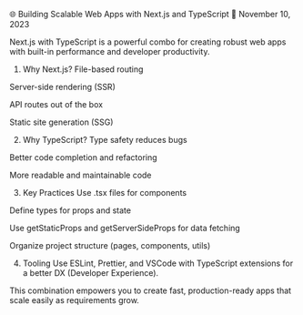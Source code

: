 🌐 Building Scalable Web Apps with Next.js and TypeScript
📅 November 10, 2023

Next.js with TypeScript is a powerful combo for creating robust web apps with built-in performance and developer productivity.

1. Why Next.js?
File-based routing

Server-side rendering (SSR)

API routes out of the box

Static site generation (SSG)

2. Why TypeScript?
Type safety reduces bugs

Better code completion and refactoring

More readable and maintainable code

3. Key Practices
Use .tsx files for components

Define types for props and state

Use getStaticProps and getServerSideProps for data fetching

Organize project structure (pages, components, utils)

4. Tooling
Use ESLint, Prettier, and VSCode with TypeScript extensions for a better DX (Developer Experience).

This combination empowers you to create fast, production-ready apps that scale easily as requirements grow.
